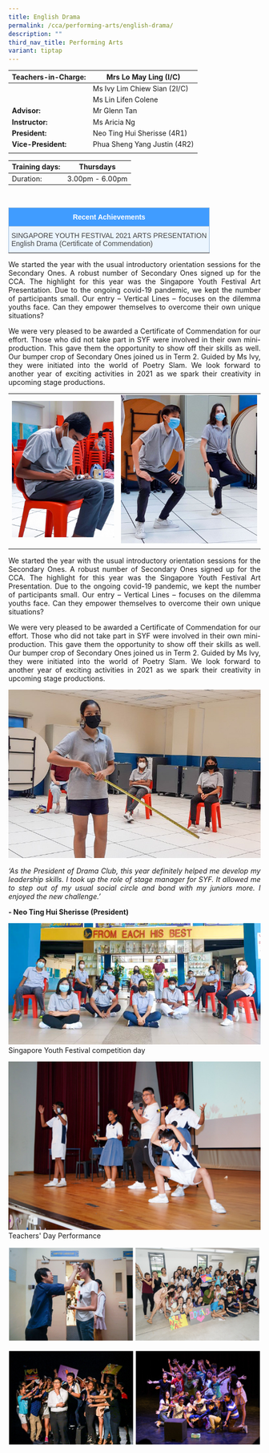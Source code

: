 ```yaml
---
title: English Drama
permalink: /cca/performing-arts/english-drama/
description: ""
third_nav_title: Performing Arts
variant: tiptap
---
```

|  **Teachers-in-Charge:** | Mrs Lo May Ling (I/C) | 
| -------- | -------- |
|  | Ms Ivy Lim Chiew Sian (2I/C) |
|  | Ms Lin Lifen Colene |
| **Advisor:** | Mr Glenn Tan |
|**Instructor:** | Ms Aricia Ng |
|**President:** | Neo Ting Hui Sherisse (4R1)|
|**Vice-President:** |  Phua Sheng Yang Justin (4R2)   |
|  |  |

| Training days: | Thursdays  |
| - | -|
| Duration: |  3.00pm - 6.00pm |

<br><style type="text/css">
.tg  {border-collapse:collapse;border-color:#9ABAD9;border-spacing:0;}
.tg td{background-color:#EBF5FF;border-color:#9ABAD9;border-style:solid;border-width:1px;color:#444;
  font-family:Arial, sans-serif;font-size:14px;overflow:hidden;padding:10px 5px;word-break:normal;}
.tg th{background-color:#409cff;border-color:#9ABAD9;border-style:solid;border-width:1px;color:#fff;
  font-family:Arial, sans-serif;font-size:14px;font-weight:normal;overflow:hidden;padding:10px 5px;word-break:normal;}
.tg .tg-3jrd{border-color:inherit;font-family:"Lucida Sans Unicode", "Lucida Grande", sans-serif !important;font-size:medium;
  text-align:left;vertical-align:top}
</style>
<table class="tg">
<thead>
  <tr>
		<th class="tg-3jrd"><b>Recent Achievements</b><br></th>
  </tr>
</thead>
<tbody>
  <tr>
    <td class="tg-3jrd">SINGAPORE YOUTH FESTIVAL 2021 ARTS PRESENTATION<br>English Drama (Certificate of Commendation)</td>
  </tr>
</tbody>
</table>


<p style="text-align:justify">We started the year with the usual introductory orientation sessions for the Secondary Ones. A robust number of Secondary Ones signed up for the CCA. The highlight for this year was the Singapore Youth Festival Art Presentation. Due to the ongoing covid-19 pandemic, we kept the number of participants small. Our entry – Vertical Lines – focuses on the dilemma youths face. Can they empower themselves to overcome their own unique situations?</p>


<p style="text-align:justify">We were very pleased to be awarded a Certificate of Commendation for our effort. Those who did not take part in SYF were involved in their own mini-production. This gave them the opportunity to show off their skills as well. Our bumper crop of Secondary Ones joined us in Term 2. Guided by Ms Ivy, they were initiated into the world of Poetry Slam.  We look forward to another year of exciting activities in 2021 as we spark their creativity in upcoming stage productions.</p>

| | |
|-|-|
| ![Scriptwriting](/images/Cca/cca-dramael-02.jpg) | ![Warming up](/images/Cca/cca-dramael-03.jpg) |
| | |


<p style="text-align:justify">We started the year with the usual introductory orientation sessions for the Secondary Ones. A robust number of Secondary Ones signed up for the CCA. The highlight for this year was the Singapore Youth Festival Art Presentation. Due to the ongoing covid-19 pandemic, we kept the number of participants small. Our entry – Vertical Lines – focuses on the dilemma youths face. Can they empower themselves to overcome their own unique situations?</p>

<p style="text-align:justify">We were very pleased to be awarded a Certificate of Commendation for our effort. Those who did not take part in SYF were involved in their own mini-production. This gave them the opportunity to show off their skills as well. Our bumper crop of Secondary Ones joined us in Term 2. Guided by Ms Ivy, they were initiated into the world of Poetry Slam.  We look forward to another year of exciting activities in 2021 as we spark their creativity in upcoming stage productions.</p>

![Use of space](/images/Cca/cca-dramael-04.jpg)


<p style="text-align:justify; font-style:italic">‘As the President of Drama Club, this year definitely helped me develop my leadership skills. I took up the role of stage manager for SYF. It allowed me to step out of my usual social circle and bond with my juniors more. I enjoyed the new challenge.’</p>

**- Neo Ting Hui Sherisse (President)**

![Singapore Youth Festival competition day](/images/Cca/cca-dramael-05.jpg)
Singapore Youth Festival competition day

![Teachers Day Performance](/images/Cca/cca-dramael-06.jpg)
Teachers' Day Performance

![](/images/Cca/cca-dramael-07.jpg)

![](/images/Cca/cca-dramael-08.jpg)